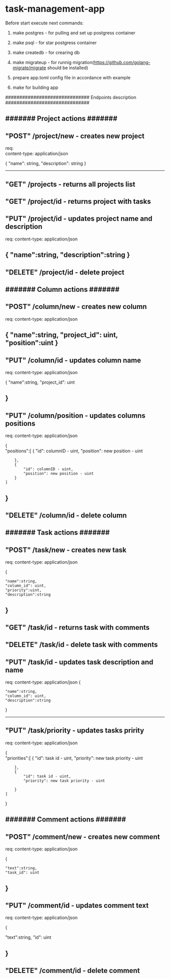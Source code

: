 # task-management-app

Before start execute next commands:

1. make postgres - for pulling and set up postgress container
2. make psql - for star postgress container
3. make createdb - for crearing db
4. make migrateup - for runnig migration(https://github.com/golang-migrate/migrate should be installed)


5. prepare app.toml config file in accordance with example
5. make for building app


##############################
Endpoints description
##############################


#######
Project actions
#######
--------------------------------------------
"POST"    /project/new - creates new project
--------------------------------------------
req:                                            
content-type: application/json

{
    "name": string,
    "description": string
}

--------------------------------------------------
"GET"     /projects    - returns all projects list
---------------------------------------------------
"GET"     /project/id  - returns project with tasks 
---------------------------------------------------
"PUT"     /project/id  - updates project name and description
--------------------------------------------------------------
req: 
content-type: application/json

{
    "name":string,
    "description":string
}
---------------------------------------
"DELETE"  /project/id  - delete project
---------------------------------------


#######
Column actions
#######
-----------------------------------------------
"POST"    /column/new      - creates new column
-----------------------------------------------
req:
content-type: application/json

{
    "name":string,
    "project_id": uint,
    "position":uint
}
------------------------------------------------
"PUT"     /column/id       - updates column name
------------------------------------------------------
req:
content-type: application/json

{
    "name":string,
    "project_id": uint
    
}
-----------------------------------------------------
"PUT"     /column/position - updates columns positions
------------------------------------------------------
req:
content-type: application/json

{   
    "positions":[
        {
            "id": columnID - uint,
            "position": new position - uint 

        },
        {
            "id": columnID - uint,
            "position": new position - uint 
        }
    ]
 
}
-------------------------------------------
"DELETE"  /column/id       - delete column 
-------------------------------------------

#######
Task actions
#######
-------------------------------------------
"POST"    /task/new      - creates new task
-------------------------------------------
req:
content-type: application/json

{
    
    "name":string,
    "column_id": uint,
    "priority":uint,
    "description":string

}
-----------------------------------------------------
"GET"     /task/id       - returns task with comments
-----------------------------------------------------
"DELETE"  /task/id       - delete task with comments
------------------------------------------------------------
"PUT"     /task/id       - updates task description and name
------------------------------------------------------------
req:
content-type: application/json
{
    
    "name":string,
    "column_id": uint,
    "description":string

}

------------------------------------------------
"PUT"     /task/priority - updates tasks pririty
------------------------------------------------
req:
content-type: application/json

{   
    "priorities":[
        {
            "id": task id - uint,
            "priority": new task priority - uint

        },
        {
            "id": task id - uint,
            "priority": new task priority - uint

        }
    ]
 
}

#######
Comment actions
#######
--------------------------------------------
"POST"    /comment/new - creates new comment
---------------------------------------------
req:
content-type: application/json

{
    
    "text":string,
    "task_id": uint

}
----------------------------------------------
"PUT"     /comment/id  - updates comment text
----------------------------------------------
req:
content-type: application/json

{
    
   "text":string,
    "id": uint

}
---------------------------------------
"DELETE"  /comment/id  - delete comment
---------------------------------------